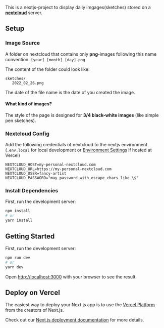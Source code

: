 This is a nextjs-project to display daily imgages(sketches) stored on a [**nextcloud**](https://nextcloud.com/) server.  

## Setup

### Image Source

A folder on nextcloud that contains only **png**-images following this name convention: ```[year]_[month]_[day].png```

The content of the folder could look like:
```
sketches/
   2022_02_26.png
```

The date of the file name is the date of you created the image.

#### What kind of images?
The style of the page is designed for **3/4 black-white images** (like simple pen sketches). 


### Nextcloud Config
Add the following credentials of nextcloud to the nextjs environment (```.env.local``` for local development or [Environment Settings](https://nextjs.org/docs/basic-features/environment-variables) if hosted at Vercel)

```
NEXTCLOUD_HOST=my-personal-nextcloud.com
NEXTCLOUD_URL=https://my-personal-nextcloud.com
NEXTCLOUD_USER=fancy-artist
NEXTCLOUD_PASSWORD="may_password_with_escape_chars_like_\$"

```

### Install Dependencies

First, run the development server:

```bash
npm install
# or
yarn install
```

## Getting Started

First, run the development server:

```bash
npm run dev
# or
yarn dev
```

Open [http://localhost:3000](http://localhost:3000) with your browser to see the result.

## Deploy on Vercel

The easiest way to deploy your Next.js app is to use the [Vercel Platform](https://vercel.com/new?utm_medium=default-template&filter=next.js&utm_source=create-next-app&utm_campaign=create-next-app-readme) from the creators of Next.js.

Check out our [Next.js deployment documentation](https://nextjs.org/docs/deployment) for more details.
